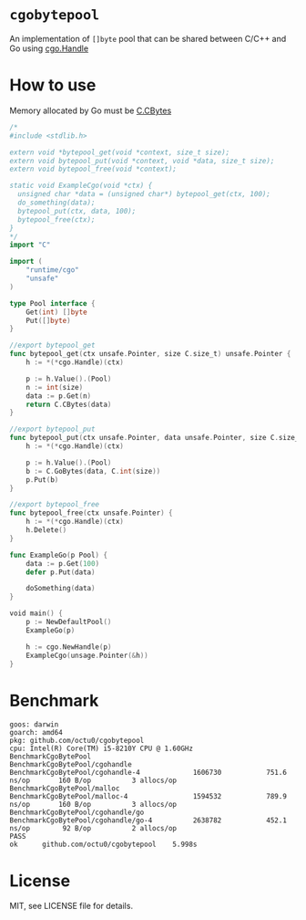 # `cgobytepool`

An implementation of `[]byte` pool that can be shared between C/C++ and Go using [cgo.Handle](https://pkg.go.dev/runtime/cgo#Handle)

# How to use

Memory allocated by Go must be [C.CBytes](https://pkg.go.dev/cmd/cgo)

```go
/*
#include <stdlib.h>

extern void *bytepool_get(void *context, size_t size);
extern void bytepool_put(void *context, void *data, size_t size);
extern void bytepool_free(void *context);

static void ExampleCgo(void *ctx) {
  unsigned char *data = (unsigned char*) bytepool_get(ctx, 100);
  do_something(data);
  bytepool_put(ctx, data, 100);
  bytepool_free(ctx);
}
*/
import "C"

import (
	"runtime/cgo"
	"unsafe"
)

type Pool interface {
	Get(int) []byte
	Put([]byte)
}

//export bytepool_get
func bytepool_get(ctx unsafe.Pointer, size C.size_t) unsafe.Pointer {
	h := *(*cgo.Handle)(ctx)

	p := h.Value().(Pool)
	n := int(size)
	data := p.Get(n)
	return C.CBytes(data)
}

//export bytepool_put
func bytepool_put(ctx unsafe.Pointer, data unsafe.Pointer, size C.size_t) {
	h := *(*cgo.Handle)(ctx)

	p := h.Value().(Pool)
	b := C.GoBytes(data, C.int(size))
	p.Put(b)
}

//export bytepool_free
func bytepool_free(ctx unsafe.Pointer) {
	h := *(*cgo.Handle)(ctx)
	h.Delete()
}

func ExampleGo(p Pool) {
	data := p.Get(100)
	defer p.Put(data)

	doSomething(data)
}

void main() {
	p := NewDefaultPool()
	ExampleGo(p)

	h := cgo.NewHandle(p)
	ExampleCgo(unsage.Pointer(&h))
}
```

# Benchmark

```
goos: darwin
goarch: amd64
pkg: github.com/octu0/cgobytepool
cpu: Intel(R) Core(TM) i5-8210Y CPU @ 1.60GHz
BenchmarkCgoBytePool
BenchmarkCgoBytePool/cgohandle
BenchmarkCgoBytePool/cgohandle-4         	 1606730	       751.6 ns/op	     160 B/op	       3 allocs/op
BenchmarkCgoBytePool/malloc
BenchmarkCgoBytePool/malloc-4            	 1594532	       789.9 ns/op	     160 B/op	       3 allocs/op
BenchmarkCgoBytePool/cgohandle/go
BenchmarkCgoBytePool/cgohandle/go-4      	 2638782	       452.1 ns/op	      92 B/op	       2 allocs/op
PASS
ok  	github.com/octu0/cgobytepool	5.998s
```

# License

MIT, see LICENSE file for details.
